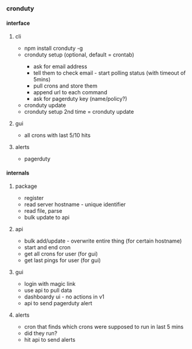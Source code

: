 ### cronduty

#### interface

1. cli
    - npm install cronduty -g
    - cronduty setup <filenames> (optional, default = crontab)
        - ask for email address
        - tell them to check email - start polling status (with timeout of
          5mins)
        - pull crons and store them
        - append url to each command
        - ask for pagerduty key (name/policy?)
    - cronduty update
    - cronduty setup 2nd time = cronduty update

2. gui
    - all crons with last 5/10 hits

3. alerts
    - pagerduty

#### internals

1. package
    - register
    - read server hostname - unique identifier
    - read file, parse
    - bulk update to api

2. api
    - bulk add/update - overwrite entire thing (for certain hostname)
    - start and end cron
    - get all crons for user (for gui)
    - get last pings for user (for gui)

3. gui
    - login with magic link
    - use api to pull data
    - dashboardy ui - no actions in v1
    - api to send pagerduty alert

4. alerts
    - cron that finds which crons were supposed to run in last 5 mins
    - did they run?
    - hit api to send alerts
